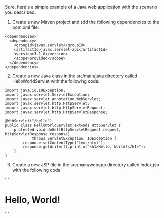 Sure, here's a simple example of a Java web application with the scenario you described:

1. Create a new Maven project and add the following dependencies to the pom.xml file:
```
<dependencies>
  <dependency>
    <groupId>javax.servlet</groupId>
    <artifactId>javax.servlet-api</artifactId>
    <version>3.1.0</version>
    <scope>provided</scope>
  </dependency>
</dependencies>

```
2. Create a new Java class in the src/main/java directory called HelloWorldServlet with the following code:
```
import java.io.IOException;
import javax.servlet.ServletException;
import javax.servlet.annotation.WebServlet;
import javax.servlet.http.HttpServlet;
import javax.servlet.http.HttpServletRequest;
import javax.servlet.http.HttpServletResponse;

@WebServlet("/hello")
public class HelloWorldServlet extends HttpServlet {
    protected void doGet(HttpServletRequest request, HttpServletResponse response)
            throws ServletException, IOException {
        response.setContentType("text/html");
        response.getWriter().println("<h1>Hello, World!</h1>");
    }
}

```
3. Create a new JSP file in the src/main/webapp directory called index.jsp with the following code:

'''
<!DOCTYPE html>
<html>
<head>
  <title>Hello World</title>
</head>
<body>
  <h1>Hello, World!</h1>
</body>
</html>

'''
